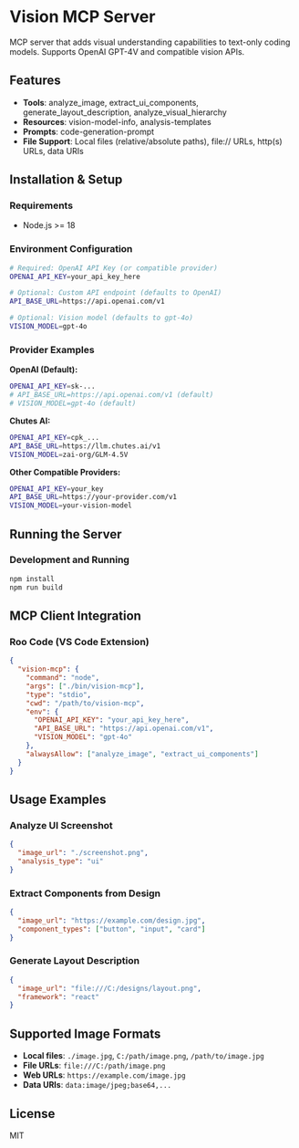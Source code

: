 # Vision MCP Server

MCP server that adds visual understanding capabilities to text-only coding models. Supports OpenAI GPT-4V and compatible vision APIs.

## Features
- **Tools**: analyze_image, extract_ui_components, generate_layout_description, analyze_visual_hierarchy
- **Resources**: vision-model-info, analysis-templates  
- **Prompts**: code-generation-prompt
- **File Support**: Local files (relative/absolute paths), file:// URLs, http(s) URLs, data URIs

## Installation & Setup

### Requirements
- Node.js >= 18

### Environment Configuration
```bash
# Required: OpenAI API Key (or compatible provider)
OPENAI_API_KEY=your_api_key_here

# Optional: Custom API endpoint (defaults to OpenAI)
API_BASE_URL=https://api.openai.com/v1

# Optional: Vision model (defaults to gpt-4o)
VISION_MODEL=gpt-4o
```

### Provider Examples

**OpenAI (Default):**
```bash
OPENAI_API_KEY=sk-...
# API_BASE_URL=https://api.openai.com/v1 (default)
# VISION_MODEL=gpt-4o (default)
```

**Chutes AI:**
```bash
OPENAI_API_KEY=cpk_...
API_BASE_URL=https://llm.chutes.ai/v1
VISION_MODEL=zai-org/GLM-4.5V
```

**Other Compatible Providers:**
```bash
OPENAI_API_KEY=your_key
API_BASE_URL=https://your-provider.com/v1
VISION_MODEL=your-vision-model
```

## Running the Server

### Development and Running
```bash
npm install
npm run build
```

## MCP Client Integration

### Roo Code (VS Code Extension)
```json
{
  "vision-mcp": {
    "command": "node",
    "args": ["./bin/vision-mcp"],
    "type": "stdio",
    "cwd": "/path/to/vision-mcp",
    "env": {
      "OPENAI_API_KEY": "your_api_key_here",
      "API_BASE_URL": "https://api.openai.com/v1",
      "VISION_MODEL": "gpt-4o"
    },
    "alwaysAllow": ["analyze_image", "extract_ui_components"]
  }
}
```

## Usage Examples

### Analyze UI Screenshot
```json
{
  "image_url": "./screenshot.png",
  "analysis_type": "ui"  
}
```

### Extract Components from Design
```json
{
  "image_url": "https://example.com/design.jpg",
  "component_types": ["button", "input", "card"]
}
```

### Generate Layout Description
```json
{
  "image_url": "file:///C:/designs/layout.png",
  "framework": "react"
}
```

## Supported Image Formats
- **Local files**: `./image.jpg`, `C:/path/image.png`, `/path/to/image.jpg`
- **File URLs**: `file:///C:/path/image.png`
- **Web URLs**: `https://example.com/image.jpg`
- **Data URIs**: `data:image/jpeg;base64,...`

## License
MIT
